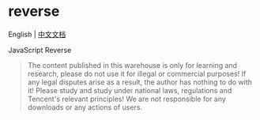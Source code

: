 # reverse

English | [中文文档]()

JavaScript Reverse

> The content published in this warehouse is only for learning and research, please do not use it for illegal or commercial purposes! If any legal disputes arise as a result, the author has nothing to do with it! Please study and study under national laws, regulations and Tencent's relevant principles! We are not responsible for any downloads or any actions of users.
